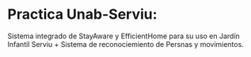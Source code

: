 # Practica Unab-Serviu:
Sistema integrado de StayAware y EfficientHome para su uso en Jardín Infantil Serviu + Sistema de reconociemiento de Persnas y movimientos.
